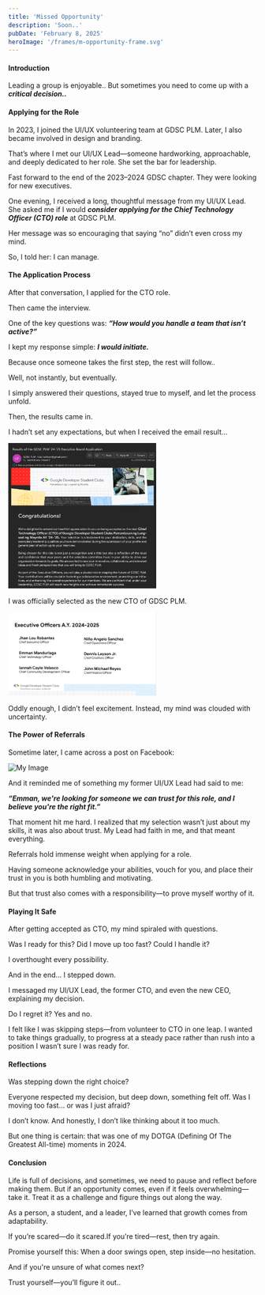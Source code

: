 ```yaml
---
title: 'Missed Opportunity'
description: 'Soon..'
pubDate: 'February 8, 2025'
heroImage: '/frames/m-opportunity-frame.svg'
---
```


#### **Introduction**<br />
Leading a group is enjoyable.. But sometimes you need to come up with a _**critical decision..**_

#### **Applying for the Role**<br />
In 2023, I joined the UI/UX volunteering team at GDSC PLM. Later, I also became involved in design and branding.

That’s where I met our UI/UX Lead—someone hardworking, approachable, and deeply dedicated to her role. She set the bar for leadership.

Fast forward to the end of the 2023–2024 GDSC chapter. They were looking for new executives.

One evening, I received a long, thoughtful message from my UI/UX Lead. She asked me if I would _**consider applying for the Chief Technology Officer (CTO) role**_ at GDSC PLM.

Her message was so encouraging that saying “no” didn’t even cross my mind.

So, I told her: I can manage.

#### **The Application Process**<br />
After that conversation, I applied for the CTO role.

Then came the interview.

One of the key questions was: _**“How would you handle a team that isn’t active?”**_

I kept my response simple: _**I would initiate.**_

Because once someone takes the first step, the rest will follow.. 

Well, not instantly, but eventually.

I simply answered their questions, stayed true to myself, and let the process unfold.

Then, the results came in.

I hadn’t set any expectations, but when I received the email result…

<img src="/public/imgs/dotga-1.png" alt="My Image" width="300"><br />

I was officially selected as the new CTO of GDSC PLM.

<img src="/public/imgs/dotga-2.png" alt="My Image" width="300"><br />

Oddly enough, I didn’t feel excitement. Instead, my mind was clouded with uncertainty.

#### **The Power of Referrals**<br />
Sometime later, I came across a post on Facebook:

<img src="/imgs/referral-img.png" alt="My Image" width="300"><br />

And it reminded me of something my former UI/UX Lead had said to me:

_**“Emman, we're looking for someone we can trust for this role, and I believe you're the right fit.”**_

That moment hit me hard. I realized that my selection wasn’t just about my skills, it was also about trust. My Lead had faith in me, and that meant everything.

Referrals hold immense weight when applying for a role. 

Having someone acknowledge your abilities, vouch for you, and place their trust in you is both humbling and motivating.

But that trust also comes with a responsibility—to prove myself worthy of it.

#### **Playing It Safe**<br />
After getting accepted as CTO, my mind spiraled with questions.

Was I ready for this? Did I move up too fast? Could I handle it?

I overthought every possibility.

And in the end… I stepped down.

I messaged my UI/UX Lead, the former CTO, and even the new CEO, explaining my decision.

Do I regret it? Yes and no.

I felt like I was skipping steps—from volunteer to CTO in one leap. I wanted to take things gradually, to progress at a steady pace rather than rush into a position I wasn’t sure I was ready for.

#### **Reflections**<br />
Was stepping down the right choice?

Everyone respected my decision, but deep down, something felt off. Was I moving too fast… or was I just afraid?

I don’t know. And honestly, I don’t like thinking about it too much.

But one thing is certain: that was one of my DOTGA (Defining Of The Greatest All-time) moments in 2024.

#### **Conclusion**<br />
Life is full of decisions, and sometimes, we need to pause and reflect before making them. But if an opportunity comes, even if it feels overwhelming—take it. Treat it as a challenge and figure things out along the way.

As a person, a student, and a leader, I’ve learned that growth comes from adaptability.

If you’re scared—do it scared.If you’re tired—rest, then try again.

Promise yourself this: When a door swings open, step inside—no hesitation.

And if you're unsure of what comes next?

Trust yourself—you’ll figure it out..